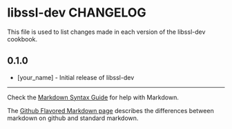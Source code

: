 libssl-dev CHANGELOG
====================

This file is used to list changes made in each version of the libssl-dev cookbook.

0.1.0
-----
- [your_name] - Initial release of libssl-dev

- - -
Check the [Markdown Syntax Guide](http://daringfireball.net/projects/markdown/syntax) for help with Markdown.

The [Github Flavored Markdown page](http://github.github.com/github-flavored-markdown/) describes the differences between markdown on github and standard markdown.
